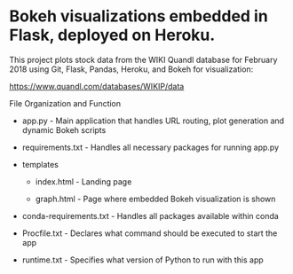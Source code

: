 # Bokeh visualizations embedded in Flask, deployed on Heroku.

This project plots stock data from the WIKI Quandl database for February 2018 using Git, Flask, Pandas, Heroku, and Bokeh for visualization:

https://www.quandl.com/databases/WIKIP/data

File Organization and Function

-   app.py                  - Main application that handles URL routing, plot generation and dynamic Bokeh scripts

-   requirements.txt        - Handles all necessary packages for running app.py

-   templates

      - index.html          - Landing page

      - graph.html          - Page where embedded Bokeh visualization is shown

-   conda-requirements.txt  - Handles all packages available within conda

-   Procfile.txt            - Declares what command should be executed to start the app

-   runtime.txt             - Specifies what version of Python to run with this app
